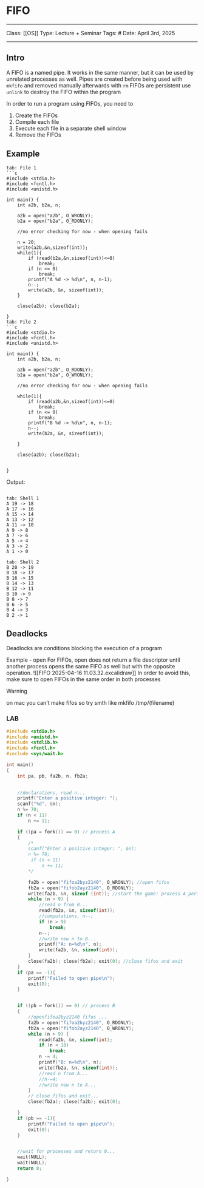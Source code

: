 # FIFO
___
Class: [[OS]]
Type: Lecture + Seminar
Tags: # 
Date: April 3rd, 2025
___

## Intro
A FIFO is a named pipe. It works in the same manner, but it can be used by unrelated processes as well. 
Pipes are created before being used with `mkfifo` and removed manually afterwards with `rm`
FIFOs are persistent
use `unlink` to destroy the FIFO within the program 

In order to run a program using FIFOs, you need to 
1. Create the FIFOs
2. Compile each file
3. Execute each file in a separate shell window
4. Remove the FIFOs
## Example 

```tabs
tab: File 1
```c
#include <stdio.h>
#include <fcntl.h>
#include <unistd.h>

int main() {
    int a2b, b2a, n;

    a2b = open("a2b", O_WRONLY);
    b2a = open("b2a", O_RDONLY);

    //no error checking for now - when opening fails

    n = 20;
    write(a2b,&n,sizeof(int));
    while(1){
        if (read(b2a,&n,sizeof(int))<=0)
            break;
        if (n <= 0)
            break;
        printf("A %d -> %d\n", n, n-1);
        n--;
        write(a2b, &n, sizeof(int));
    }

    close(a2b); close(b2a);

}
tab: File 2
```c
#include <stdio.h>
#include <fcntl.h>
#include <unistd.h>

int main() {
    int a2b, b2a, n;

    a2b = open("a2b", O_RDONLY);
    b2a = open("b2a", O_WRONLY);

    //no error checking for now - when opening fails

    while(1){
        if (read(a2b,&n,sizeof(int))<=0)
            break;
        if (n <= 0)
            break;
        printf("B %d -> %d\n", n, n-1);
        n--;
        write(b2a, &n, sizeof(int));

    }

    close(a2b); close(b2a);


}
```

Output:
```tabs

tab: Shell 1
A 19 -> 18
A 17 -> 16
A 15 -> 14
A 13 -> 12
A 11 -> 10
A 9 -> 8
A 7 -> 6
A 5 -> 4
A 3 -> 2
A 1 -> 0

tab: Shell 2
B 20 -> 19
B 18 -> 17
B 16 -> 15
B 14 -> 13
B 12 -> 11
B 10 -> 9
B 8 -> 7
B 6 -> 5
B 4 -> 3
B 2 -> 1
```

## Deadlocks 
Deadlocks are conditions blocking the execution of a program 

Example - open
For FIFOs, open does not return a file descriptor until another process opens the same FIFO as well but with the opposite operation. 
![[FIFO 2025-04-16 11.03.32.excalidraw]]
In order to avoid this, make sure to open FIFOs in the same order in both processes

>[!Warning]
>on mac you can't make fifos so try smth like mkfifo /tmp/(filename)

### LAB
```c
#include <stdio.h>
#include <unistd.h>
#include <stdlib.h>
#include <fcntl.h>
#include <sys/wait.h>

int main()
{
    int pa, pb, fa2b, n, fb2a;
    

    //declarations, read n...
    printf("Enter a positive integer: ");
    scanf("%d", &n);
    n %= 70;
    if (n < 11)
        n += 11;

    if ((pa = fork()) == 0) // process A
    {     
        /*
        scanf("Enter a positive integer: ", &n);
        n %= 70;
         if (n < 11)
             n += 11;
        */

        fa2b = open("fifoa2byz2140", O_WRONLY); //open fifos
        fb2a = open("fifob2ayz2140", O_RDONLY);
        write(fa2b, &n, sizeof (int)); //start the game: process A performs the first writing operation
        while (n > 9) {
            //read n from B...
            read(fb2a, &n, sizeof(int));
            //computations, n--;
            if (n > 9)
                break;
            n--;
            //write new n to B...
            printf("A: n=%d\n", n);
            write(fa2b, &n, sizeof(int));
        }
        close(fa2b); close(fb2a); exit(0); //close fifos and exit
    }
    if (pa == -1){
        printf("Failed to open pipe\n");
        exit(0);
    }


    if ((pb = fork()) == 0) // process B
    {
        //openfifoa2byz2140 fifos ...
        fa2b = open("fifoa2byz2140", O_RDONLY);
        fb2a = open("fifob2ayz2140", O_WRONLY);
        while (n > 9) {
            read(fa2b, &n, sizeof(int);
            if (n < 10)
                break;
            n -= 4;
            printf("B: n=%d\n", n);
            write(fb2a, &n, sizeof(int));
            //read n from A...
            //n-=4;
            //write new n to A...
        }
        // close fifos and exit...
        close(fb2a); close(fa2b); exit(0);

    }
    if (pb == -1){
        printf("Failed to open pipe\n");
        exit(0);
    }


    //wait for processes and return 0...
    wait(NULL);
    wait(NULL);
    return 0;

}

```